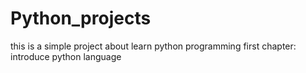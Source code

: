# Python_projects
this is a simple project about learn python programming 
first chapter:
introduce python language
